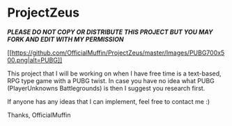 # ProjectZeus
*****PLEASE DO NOT COPY OR DISTRIBUTE THIS PROJECT BUT YOU MAY FORK AND EDIT WITH MY PERMISSION*****

[[https://github.com/OfficialMuffin/ProjectZeus/master/Images/PUBG700x500.png|alt=PUBG]]


This project that I will be working on when I have free time is a text-based, RPG type game with a PUBG twist.
In case you have no idea what PUBG (PlayerUnknowns Battlegrounds) is then I suggest you research first.

If anyone has any ideas that I can implement, feel free to contact me :)

Thanks,
OfficialMuffin


